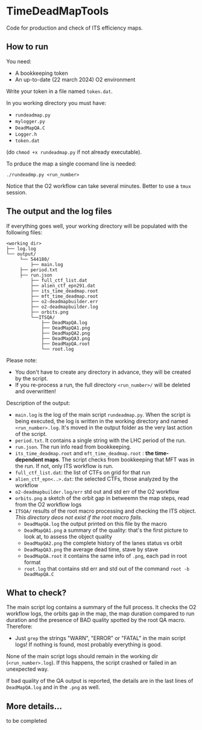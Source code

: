 # TimeDeadMapTools
Code for production and check of ITS efficiency maps.

## How to run

You need:
+ A bookkeeping token
+ An up-to-date (22 march 2024) O2 environment

Write your token in a file named `token.dat`.

In you working directory you must have:
+ `rundeadmap.py`
+ `mylogger.py`
+ `DeadMapQA.C`
+ `Logger.h`
+ `token.dat`

(do `chmod +x rundeadmap.py` if not already executable).


To prduce the map a single coomand line is needed:

```
./rundeadmp.py <run_number>
```

Notice that the O2 workflow can take several minutes. Better to use a `tmux` session.

## The output and the log files

If everything goes well, your working directory will be populated with the following files:
```
<working dir>
├── log.log
└── output/
     └── 544180/
         ├── main.log
	 ├── period.txt
	 ├── run.json
         ├── full_ctf_list.dat
         ├── alien_ctf_epn291.dat
         ├── its_time_deadmap.root
         ├── mft_time_deadmap.root
         ├── o2-deadmapbuilder.err
         ├── o2-deadmapbuilder.log
         ├── orbits.png
         └──ITSQA/
             ├── DeadMapQA.log
             ├── DeadMapQA1.png
             ├── DeadMapQA2.png
             ├── DeadMapQA3.png
             ├── DeadMapQA.root
             └── root.log
```

Please note:
+ You don't have to create any directory in advance, they will be created by the script.
+ If you re-process a run, the full directory `<run_number>/` will be deleted and overwritten!

Description of the output:
+ `main.log` is the log of the main script `rundeadmap.py`. When the script is being executed, the log is written in the working directory and named `<run_number>.log`. It's moved in the output folder as the very last action of the script.
+ `period.txt`. It contains a single string with the LHC period of the run.
+ `run.json`. The run info read from bookkeeping.
+ `its_time_deadmap.root` and `mft_time_deadmap.root` : **the time-dependent maps**. The script checks from bookkeeping that MFT was in the run. If not, only ITS workflow is run. 
+ `full_ctf_list.dat`: the list of CTFs on grid for that run
+ `alien_ctf_epn<..>.dat`: the selected CTFs, those analyzed by the workflow
+ `o2-deadmapbuilder.log/err` std out and std err of the O2 workflow
+ `orbits.png` a sketch of the orbit gap in betweemn the map steps, read from the O2 workflow logs
+ `ITSQA/` results of the root macro processing and checking the ITS object. *This directory deos not exist if the root macro fails*.
    + `DeadMapQA.log` the output printed on this file by the macro
    + `DeadMapQA1.png` a summary of the quality: that's the first picture to look at, to assess the object quality
    + `DeadMapQA2.png` the complete history of the lanes status vs orbit
    + `DeadMapQA3.png` the average dead time, stave by stave
    + `DeadMapQA.root` it contains the same info of `.png`, each pad in root format
    + `root.log` that contains std err and std out of the command `root -b DeadMapQA.C`


## What to check?

The main script log contains a summary of the full process. It checks the O2 workflow logs, the orbits gap in the map, the map duration compared to run duration and the presence of BAD quality spotted by the root QA macro. Therefore:

+ Just `grep` the strings "WARN", "ERROR" or "FATAL" in the main script logs! If nothing is found, most probably everything is good.

None of the main script logs should remain in the working dir (`<run_number>.log`). If this happens, the script crashed or failed in an unexpected way.


If bad quality of the QA output is reported, the details are in the last lines of `DeadMapQA.log` and in the `.png` as well. 

## More details...

to be completed 
